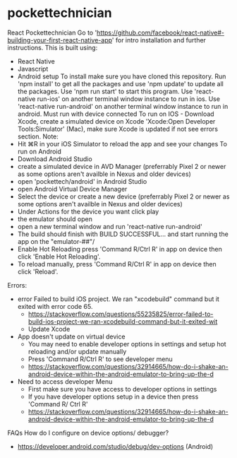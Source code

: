 # pockettechnician
React Pockettechnician
Go to 'https://github.com/facebook/react-native#-building-your-first-react-native-app' for intro installation and further instructions. This is built using:
 - React Native
 - Javascript
 - Android setup
To install make sure you have cloned this repository.
Run 'npm install' to get all the packages and use 'npm update' to update all the packages. 
Use 'npm run start' to start this program. 
Use 'react-native run-ios' on another terminal window instance to run in ios.
Use 'react-native run-android' on another terminal window instance to run in android.
Must run with device connected 
To run on IOS - Download Xcode, create a simulated device on Xcode 'Xcode:Open Developer Tools:Simulator' (Mac), make sure Xcode is updated if not see errors section.
Note: 
- Hit ⌘R in your iOS Simulator to reload the app and see your changes
To run on Android 
- Download Android Studio 
- create a simulated device in AVD Manager (preferrably Pixel 2 or newer as some options aren't availble in Nexus and older devices)
- open 'pockettech/android' in Android Studio
- open Android Virtual Device Manager
- Select the device or create a new device (preferrably Pixel 2 or newer as some options aren't availble in Nexus and older devices)
- Under Actions for the device you want click play
- the emulator should open
- open a new terminal window and run 'react-native run-android'
- The build should finish with BUILD SUCCESSFUL... and start running the app on the "emulator-##"/<DeviceNameHere>
- Enable Hot Reloading press 'Command R/Ctrl R' in app on device then click 'Enable Hot Reloading'.
- To reload manually, press 'Command R/Ctrl R' in app on device then click 'Reload'.




Errors: 
- error Failed to build iOS project. We ran "xcodebuild" command but it exited with error code 65.
    - https://stackoverflow.com/questions/55235825/error-failed-to-build-ios-project-we-ran-xcodebuild-command-but-it-exited-wit
    - Update Xcode 
- App doesn't update on virtual device
    - You may need to enable developer options in settings and setup hot reloading and/or update manually
    - Press 'Command R/Ctrl R' to see developer menu
    - https://stackoverflow.com/questions/32914665/how-do-i-shake-an-android-device-within-the-android-emulator-to-bring-up-the-d
- Need to access developer Menu
    - First make sure you have access to developer options in settings
    - If you have developer options setup in a device then press 'Command R/ Ctrl R'
    - https://stackoverflow.com/questions/32914665/how-do-i-shake-an-android-device-within-the-android-emulator-to-bring-up-the-d


FAQs
How do I configure on device options/ debugger?
- https://developer.android.com/studio/debug/dev-options (Android)